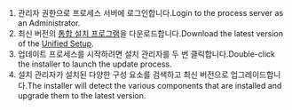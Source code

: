 1. <span data-ttu-id="54d96-101">관리자 권한으로 프로세스 서버에 로그인합니다.</span><span class="sxs-lookup"><span data-stu-id="54d96-101">Login to the process server as an Administrator.</span></span>
2. <span data-ttu-id="54d96-102">최신 버전의 [통합 설치 프로그램](http://aka.ms/unifiedinstaller)을 다운로드합니다.</span><span class="sxs-lookup"><span data-stu-id="54d96-102">Download the latest version of the [Unified Setup](http://aka.ms/unifiedinstaller).</span></span>
3. <span data-ttu-id="54d96-103">업데이트 프로세스를 시작하려면 설치 관리자를 두 번 클릭합니다.</span><span class="sxs-lookup"><span data-stu-id="54d96-103">Double-click the installer to launch the update process.</span></span>
4. <span data-ttu-id="54d96-104">설치 관리자가 설치된 다양한 구성 요소를 검색하고 최신 버전으로 업그레이드합니다.</span><span class="sxs-lookup"><span data-stu-id="54d96-104">The installer will detect the various components that are installed and upgrade them to the latest version.</span></span>
